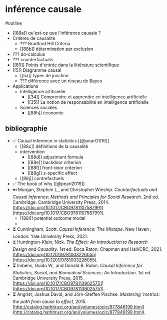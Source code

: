 # inférence causale
#outline 

- [[88a]] qu'est-ce que l'inférence causale ?
- Critères de causalité
	- ??? Bradford Hill Criteria
	- [[88b]] détermination par exclusion
- ??? do-calculus
- ??? counterfactuals
- [[89]] Points d'entrée dans la littérature scientifique
- [[5]] Diagramme causal
	- [[5a]] types de jonction
	- ??? différence avec un réseau de Bayes
- Applications
	- Intelligence artificielle
		- [[34]] Comprendre et apprendre en intelligence artificielle
		- [[35]] La notion de responsabilité en intelligence artificielle
	- Sciences sociales
		- [[88h]] économie

## bibliographie

- ✅ Causal inference in statistics [[@pearl2016]]
	- [[88c]] définitions de la causalité
	- intervention
		- [[88d]] adjustment formula
		- [[88e]] backdoor criterion
		- [[88f]] front-door criterion
		- [[88g]] z-specific effect
	- [[88j]] contrefactuels
- ✅ The book of why [[@pearl2019]]
- ⏭️ Morgan, Stephen L., and Christopher Winship. _Counterfactuals and Causal Inference: Methods and Principles for Social Research_. 2nd ed. Cambridge: Cambridge University Press, 2014. [https://doi.org/10.1017/CBO9781107587991](https://doi.org/10.1017/CBO9781107587991).
	- [[88i]] potential outcome model
	- 
- ⏳ Cunningham, Scott. _Causal Inference: The Mixtape_. New Haven ; London: Yale University Press, 2021.
- ⏳ Huntington-Klein, Nick. _The Effect: An Introduction to Research Design and Causality_. 1st ed. Boca Raton: Chapman and Hall/CRC, 2021. [https://doi.org/10.1201/9781003226055](https://doi.org/10.1201/9781003226055).
- ⏳ Imbens, Guido W., and Donald B. Rubin. _Causal Inference for Statistics, Social, and Biomedical Sciences: An Introduction_. 1st ed. Cambridge University Press, 2015. [https://doi.org/10.1017/CBO9781139025751](https://doi.org/10.1017/CBO9781139025751).
- ⏳ Angrist, Joshua David, and Jörn-Steffen Pischke. _Mastering ’metrics: the path from cause to effect_, 2015. [http://catalog.hathitrust.org/api/volumes/oclc/877846199.html](http://catalog.hathitrust.org/api/volumes/oclc/877846199.html).